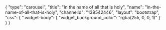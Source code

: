 {
    "type": "carousel",
    "title": "In the name of all that is holy",
    "name": "in-the-name-of-all-that-is-holy",
    "channelId": "139542446",
    "layout": "bootstrap",
    "css": {
        ".widget-body": {
            "widget_background_color": "rgba(255, 0, 0, 1)"
        }
    }
}
